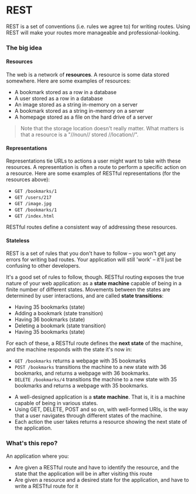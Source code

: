 # REST

REST is a set of conventions (i.e. rules we agree to) for writing routes. Using REST will make your routes more manageable and professional-looking.

### The big idea

#### Resources

The web is a network of **resources**. A resource is some data stored somewhere. Here are some examples of resources:

- A bookmark stored as a row in a database
- A user stored as a row in a database
- An image stored as a string in-memory on a server
- A bookmark stored as a string in-memory on a server
- A homepage stored as a file on the hard drive of a server

> Note that the storage location doesn't really matter. What matters is that a resource is a "//noun// stored //location//".

#### Representations

Representations tie URLs to actions a user might want to take with these resources. A representation is often a route to perform a specific action on a resource. Here are some examples of RESTful representations (for the resources above):

- `GET /bookmarks/1`
- `GET /users/217`
- `GET /image.jpg`
- `GET /bookmarks/1`
- `GET /index.html`

RESTful routes define a consistent way of addressing these resources.

#### Stateless

REST is a set of rules that you don't have to follow – you won't get any errors for writing bad routes. Your application will still 'work' – it'll just be confusing to other developers.

It's a good set of rules to follow, though. RESTful routing exposes the true nature of your web application: as a **state machine** capable of being in a finite number of different states. Movements between the states are determined by user interactions, and are called **state transitions**:

- Having 35 bookmarks (state)
- Adding a bookmark (state transition)
- Having 36 bookmarks (state)
- Deleting a bookmark (state transition)
- Having 35 bookmarks (state)

For each of these, a RESTful route defines the **next state** of the machine, and the machine responds with the state it's now in:

- `GET /bookmarks` returns a webpage with 35 bookmarks
- `POST /bookmarks` transitions the machine to a new state with 36 bookmarks, and returns a webpage with 36 bookmarks.
- `DELETE /bookmarks/4` transitions the machine to a new state with 35 bookmarks and returns a webpage with 35 bookmarks.

* A well-designed application is a **state machine**. That is, it is a machine capable of being in various states.
* Using GET, DELETE, POST and so on, with well-formed URIs, is the way that a user navigates through different states of the machine.
* Each action the user takes returns a resource showing the next state of the application.

### What's this repo?

An application where you:

- Are given a RESTful route and have to identify the resource, and the state that the application will be in after visiting this route
- Are given a resource and a desired state for the application, and have to write a RESTful route for it

